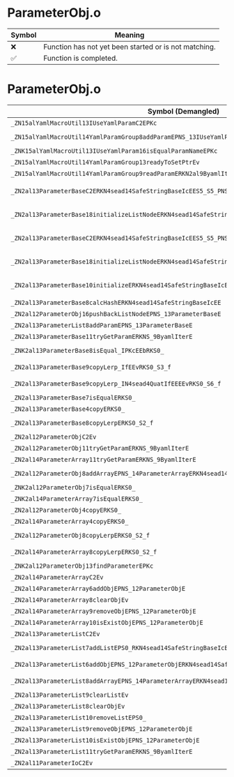 # ParameterObj.o
| Symbol | Meaning 
| ------------- | ------------- 
| :x: | Function has not yet been started or is not matching. 
| :white_check_mark: | Function is completed. 


# ParameterObj.o
| Symbol (Demangled) | Symbol (Mangled) | Decompiled? |
| ------------- |  ------------- | ------------- |
| `_ZN15alYamlMacroUtil13IUseYamlParamC2EPKc` | `alYamlMacroUtil::IUseYamlParam::IUseYamlParam(char const*)` | :white_check_mark: |
| `_ZN15alYamlMacroUtil14YamlParamGroup8addParamEPNS_13IUseYamlParamE` | `alYamlMacroUtil::YamlParamGroup::addParam(alYamlMacroUtil::IUseYamlParam *)` | :white_check_mark: |
| `_ZNK15alYamlMacroUtil13IUseYamlParam16isEqualParamNameEPKc` | `alYamlMacroUtil::IUseYamlParam::isEqualParamName(char const*)const` | :white_check_mark: |
| `_ZN15alYamlMacroUtil14YamlParamGroup13readyToSetPtrEv` | `alYamlMacroUtil::YamlParamGroup::readyToSetPtr(void)` | :white_check_mark: |
| `_ZN15alYamlMacroUtil14YamlParamGroup9readParamERKN2al9ByamlIterE` | `alYamlMacroUtil::YamlParamGroup::readParam(al::ByamlIter const&)` | :white_check_mark: |
| `_ZN2al13ParameterBaseC2ERKN4sead14SafeStringBaseIcEES5_S5_PNS_12ParameterObjEb` | `al::ParameterBase::ParameterBase(sead::SafeStringBase<char> const&,sead::SafeStringBase<char> const&,sead::SafeStringBase<char> const&,al::ParameterObj *,bool)` | :white_check_mark: |
| `_ZN2al13ParameterBase18initializeListNodeERKN4sead14SafeStringBaseIcEES5_S5_PNS_12ParameterObjEb` | `al::ParameterBase::initializeListNode(sead::SafeStringBase<char> const&,sead::SafeStringBase<char> const&,sead::SafeStringBase<char> const&,al::ParameterObj *,bool)` | :white_check_mark: |
| `_ZN2al13ParameterBaseC2ERKN4sead14SafeStringBaseIcEES5_S5_PNS_13ParameterListEb` | `al::ParameterBase::ParameterBase(sead::SafeStringBase<char> const&,sead::SafeStringBase<char> const&,sead::SafeStringBase<char> const&,al::ParameterList *,bool)` | :white_check_mark: |
| `_ZN2al13ParameterBase18initializeListNodeERKN4sead14SafeStringBaseIcEES5_S5_PNS_13ParameterListEb` | `al::ParameterBase::initializeListNode(sead::SafeStringBase<char> const&,sead::SafeStringBase<char> const&,sead::SafeStringBase<char> const&,al::ParameterList *,bool)` | :white_check_mark: |
| `_ZN2al13ParameterBase10initializeERKN4sead14SafeStringBaseIcEES5_S5_b` | `al::ParameterBase::initialize(sead::SafeStringBase<char> const&,sead::SafeStringBase<char> const&,sead::SafeStringBase<char> const&,bool)` | :white_check_mark: |
| `_ZN2al13ParameterBase8calcHashERKN4sead14SafeStringBaseIcEE` | `al::ParameterBase::calcHash(sead::SafeStringBase<char> const&)` | :white_check_mark: |
| `_ZN2al12ParameterObj16pushBackListNodeEPNS_13ParameterBaseE` | `al::ParameterObj::pushBackListNode(al::ParameterBase *)` | :white_check_mark: |
| `_ZN2al13ParameterList8addParamEPNS_13ParameterBaseE` | `al::ParameterList::addParam(al::ParameterBase *)` | :white_check_mark: |
| `_ZN2al13ParameterBase11tryGetParamERKNS_9ByamlIterE` | `al::ParameterBase::tryGetParam(al::ByamlIter const&)` | :white_check_mark: |
| `_ZNK2al13ParameterBase8isEqual_IPKcEEbRKS0_` | `bool al::ParameterBase::isEqual_<char const*>(al::ParameterBase const&)const` | :white_check_mark: |
| `_ZN2al13ParameterBase9copyLerp_IfEEvRKS0_S3_f` | `void al::ParameterBase::copyLerp_<float>(al::ParameterBase const&,al::ParameterBase const&,float)` | :white_check_mark: |
| `_ZN2al13ParameterBase9copyLerp_IN4sead4QuatIfEEEEvRKS0_S6_f` | `void al::ParameterBase::copyLerp_<sead::Quat<float>>(al::ParameterBase const&,al::ParameterBase const&,float)` | :white_check_mark: |
| `_ZN2al13ParameterBase7isEqualERKS0_` | `al::ParameterBase::isEqual(al::ParameterBase const&)` | :white_check_mark: |
| `_ZN2al13ParameterBase4copyERKS0_` | `al::ParameterBase::copy(al::ParameterBase const&)` | :white_check_mark: |
| `_ZN2al13ParameterBase8copyLerpERKS0_S2_f` | `al::ParameterBase::copyLerp(al::ParameterBase const&,al::ParameterBase const&,float)` | :white_check_mark: |
| `_ZN2al12ParameterObjC2Ev` | `al::ParameterObj::ParameterObj(void)` | :white_check_mark: |
| `_ZN2al12ParameterObj11tryGetParamERKNS_9ByamlIterE` | `al::ParameterObj::tryGetParam(al::ByamlIter const&)` | :white_check_mark: |
| `_ZN2al14ParameterArray11tryGetParamERKNS_9ByamlIterE` | `al::ParameterArray::tryGetParam(al::ByamlIter const&)` | :white_check_mark: |
| `_ZN2al12ParameterObj8addArrayEPNS_14ParameterArrayERKN4sead14SafeStringBaseIcEE` | `al::ParameterObj::addArray(al::ParameterArray *,sead::SafeStringBase<char> const&)` | :white_check_mark: |
| `_ZNK2al12ParameterObj7isEqualERKS0_` | `al::ParameterObj::isEqual(al::ParameterObj const&)const` | :white_check_mark: |
| `_ZNK2al14ParameterArray7isEqualERKS0_` | `al::ParameterArray::isEqual(al::ParameterArray const&)const` | :white_check_mark: |
| `_ZN2al12ParameterObj4copyERKS0_` | `al::ParameterObj::copy(al::ParameterObj const&)` | :white_check_mark: |
| `_ZN2al14ParameterArray4copyERKS0_` | `al::ParameterArray::copy(al::ParameterArray const&)` | :white_check_mark: |
| `_ZN2al12ParameterObj8copyLerpERKS0_S2_f` | `al::ParameterObj::copyLerp(al::ParameterObj const&,al::ParameterObj const&,float)` | :white_check_mark: |
| `_ZN2al14ParameterArray8copyLerpERKS0_S2_f` | `al::ParameterArray::copyLerp(al::ParameterArray const&,al::ParameterArray const&,float)` | :white_check_mark: |
| `_ZNK2al12ParameterObj13findParameterEPKc` | `al::ParameterObj::findParameter(char const*)const` | :white_check_mark: |
| `_ZN2al14ParameterArrayC2Ev` | `al::ParameterArray::ParameterArray(void)` | :white_check_mark: |
| `_ZN2al14ParameterArray6addObjEPNS_12ParameterObjE` | `al::ParameterArray::addObj(al::ParameterObj *)` | :white_check_mark: |
| `_ZN2al14ParameterArray8clearObjEv` | `al::ParameterArray::clearObj(void)` | :white_check_mark: |
| `_ZN2al14ParameterArray9removeObjEPNS_12ParameterObjE` | `al::ParameterArray::removeObj(al::ParameterObj *)` | :white_check_mark: |
| `_ZN2al14ParameterArray10isExistObjEPNS_12ParameterObjE` | `al::ParameterArray::isExistObj(al::ParameterObj *)` | :white_check_mark: |
| `_ZN2al13ParameterListC2Ev` | `al::ParameterList::ParameterList(void)` | :white_check_mark: |
| `_ZN2al13ParameterList7addListEPS0_RKN4sead14SafeStringBaseIcEE` | `al::ParameterList::addList(al::ParameterList*,sead::SafeStringBase<char> const&)` | :white_check_mark: |
| `_ZN2al13ParameterList6addObjEPNS_12ParameterObjERKN4sead14SafeStringBaseIcEE` | `al::ParameterList::addObj(al::ParameterObj *,sead::SafeStringBase<char> const&)` | :white_check_mark: |
| `_ZN2al13ParameterList8addArrayEPNS_14ParameterArrayERKN4sead14SafeStringBaseIcEE` | `al::ParameterList::addArray(al::ParameterArray *,sead::SafeStringBase<char> const&)` | :white_check_mark: |
| `_ZN2al13ParameterList9clearListEv` | `al::ParameterList::clearList(void)` | :white_check_mark: |
| `_ZN2al13ParameterList8clearObjEv` | `al::ParameterList::clearObj(void)` | :white_check_mark: |
| `_ZN2al13ParameterList10removeListEPS0_` | `al::ParameterList::removeList(al::ParameterList*)` | :white_check_mark: |
| `_ZN2al13ParameterList9removeObjEPNS_12ParameterObjE` | `al::ParameterList::removeObj(al::ParameterObj *)` | :white_check_mark: |
| `_ZN2al13ParameterList10isExistObjEPNS_12ParameterObjE` | `al::ParameterList::isExistObj(al::ParameterObj *)` | :white_check_mark: |
| `_ZN2al13ParameterList11tryGetParamERKNS_9ByamlIterE` | `al::ParameterList::tryGetParam(al::ByamlIter const&)` | :white_check_mark: |
| `_ZN2al11ParameterIoC2Ev` | `al::ParameterIo::ParameterIo(void)` | :white_check_mark: |
